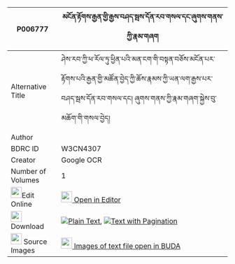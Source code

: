 |P006777|མངོན་རྟོགས་རྒྱན་གྱི་རྒྱས་བཤད་སྦས་དོན་རབ་གསལ་དང་ཞུགས་གནས་ཀྱི་རྣམ་གཞག 
| --- | --- 
|Alternative Title |ཤེས་རབ་ཀྱི་ཕ་རོལ་ཏུ་ཕྱིན་པའི་མན་ངག་གི་བསྟན་བཅོས་མངོན་པར་རྟོགས་པའི་རྒྱན་གྱི་མཚོན་བྱེད་ཀྱི་ཆོས་རྣམས་ཀྱི་ཡན་ལག་རྒྱས་པར་བཤད་སྦས་དོན་རབ་གསལ་དང། ཞུགས་གནས་ཀྱི་རྣམ་གཞག་སྐྱེས་བུ་མཆོག་གི་གསལ་བྱེད།
|Author | 
|BDRC ID | W3CN4307
|Creator | Google OCR
|Number of Volumes| 1
|<img width="25" src="https://img.icons8.com/color/25/000000/edit-property.png">Edit Online| [<img width="25" src="https://avatars.githubusercontent.com/u/45091458?s=200&v=4"> Open in Editor](http://editor.openpecha.org/P006777)
|<img width="25" src="https://img.icons8.com/fluent/48/000000/download-2.png"/>  Download | [![](https://img.icons8.com/color/20/000000/txt.png)Plain Text](https://github.com/Openpecha/P006777/releases/download/v1/ngontok_gyen_gyi_gyeshe_bedon__plain_P006777.zip), [![](https://img.icons8.com/color/20/000000/txt.png)Text with Pagination](https://github.com/Openpecha/P006777/releases/download/v1/ngontok_gyen_gyi_gyeshe_bedon__pages_P006777.zip)
|<img width="25" src="https://img.icons8.com/plasticine/100/000000/pictures-folder.png"/>  Source Images | [<img width="25" src="https://library.bdrc.io/icons/BUDA-small.svg"> Images of text file open in BUDA](https://library.bdrc.io/show/bdr:W3CN4307)